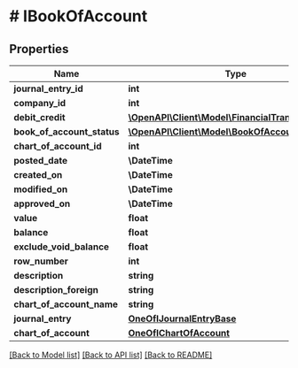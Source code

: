 # # IBookOfAccount

## Properties

Name | Type | Description | Notes
------------ | ------------- | ------------- | -------------
**journal_entry_id** | **int** |  | [optional]
**company_id** | **int** |  | [optional]
**debit_credit** | [**\OpenAPI\Client\Model\FinancialTransactionType**](FinancialTransactionType.md) |  | [optional]
**book_of_account_status** | [**\OpenAPI\Client\Model\BookOfAccountStatus**](BookOfAccountStatus.md) |  | [optional]
**chart_of_account_id** | **int** |  | [optional]
**posted_date** | **\DateTime** |  | [optional]
**created_on** | **\DateTime** |  | [optional]
**modified_on** | **\DateTime** |  | [optional]
**approved_on** | **\DateTime** |  | [optional]
**value** | **float** |  | [optional]
**balance** | **float** |  | [optional]
**exclude_void_balance** | **float** |  | [optional]
**row_number** | **int** |  | [optional]
**description** | **string** |  | [optional]
**description_foreign** | **string** |  | [optional]
**chart_of_account_name** | **string** |  | [optional]
**journal_entry** | [**OneOfIJournalEntryBase**](OneOfIJournalEntryBase.md) |  | [optional]
**chart_of_account** | [**OneOfIChartOfAccount**](OneOfIChartOfAccount.md) |  | [optional]

[[Back to Model list]](../../README.md#models) [[Back to API list]](../../README.md#endpoints) [[Back to README]](../../README.md)
